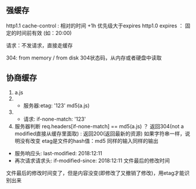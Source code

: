 ## 强缓存
  http1.1 cache-control : 相对的时间 +1h 优先级大于expires
  http1.0 expires ： 固定的时间前有效 (如：20:00)

  请求：不发请求，直接走缓存

  304: from memory / from disk 304状态码，从内存或者硬盘中读取

## 协商缓存
 1. a.js
  2. - 服务器:etag: '123'   md5(a.js)
  3. - 请求: if-none-match: '123'
  4. 服务器判断 req.headers[if-none-match] == md5(a.js) ？ 返回304(not a modified直接从缓存里面取) : 返回200(返回最新的资源)
  如果字符串一样，说明没有改变
  etag是文件的hash值：md5
  同样的输入同样的输出

  - 服务响应头: last-modified: 2018:12:11
  - 再次请求请求头: if-modified-since: 2018:12:11
  文件最后的修改时间

  文件最后的修改时间变了，但是内容没变(即修改了又撤销了修改)，用etag才能识别出来